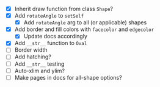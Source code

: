 - [x] Inherit draw function from class `Shape`?
- [x] Add `rotateAngle` to `setSelf`
  - [x] Add `rotateAngle` arg to all (or applicable) shapes
- [x] Add border and fill colors with `facecolor` and `edgecolor`
  - [x] Update docs accordingly
- [x] Add `__str__` function to `Oval`
- [ ] Border width
- [ ] Add hatching?
- [ ] Add `__str__` testing
- [ ] Auto-xlim and ylim?
- [ ] Make pages in docs for all-shape options?
